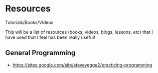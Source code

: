 # Resources
Tutorials/Books/Videos

This will be a list of resources (books, videos, blogs, lessons, etc) that I have used that I feel has been really useful!

## General Programming
- https://sites.google.com/site/steveyegge2/practicing-programming
